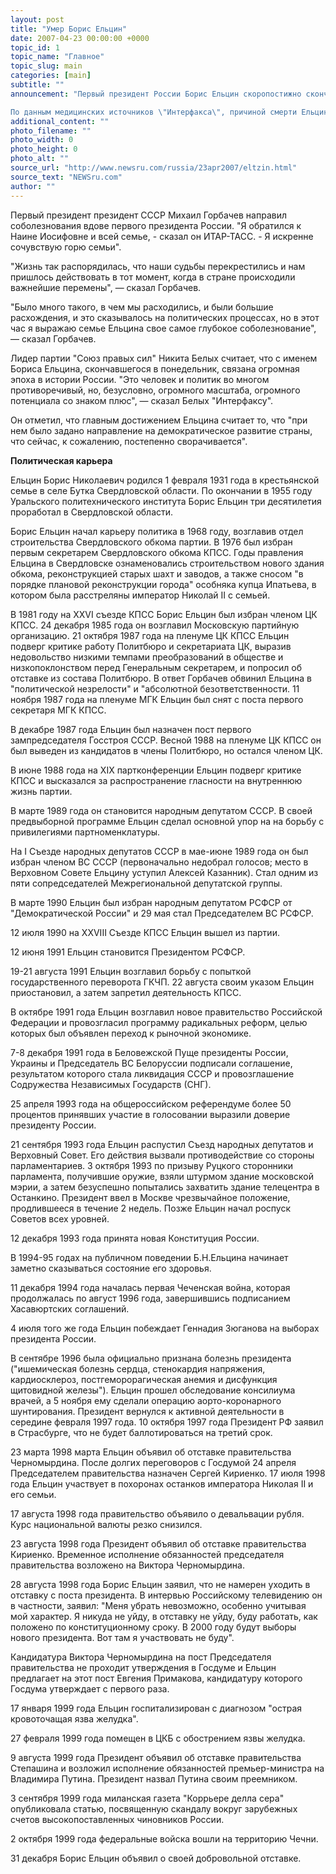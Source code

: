 ```yaml
---
layout: post
title: "Умер Борис Ельцин"
date: 2007-04-23 00:00:00 +0000
topic_id: 1
topic_name: "Главное"
topic_slug: main
categories: [main]
subtitle: ""
announcement: "Первый президент России Борис Ельцин скоропостижно скончался в понедельник на 77-м году жизни, сообщила пресс-служба Кремля.

По данным медицинских источников \"Интерфакса\", причиной смерти Ельцина стала внезапная остановка сердца."
additional_content: ""
photo_filename: ""
photo_width: 0
photo_height: 0
photo_alt: ""
source_url: "http://www.newsru.com/russia/23apr2007/eltzin.html"
source_text: "NEWSru.com"
author: ""
---
```

Первый президент президент СССР Михаил Горбачев направил соболезнования вдове первого президента России. "Я обратился к Наине Иосифовне и всей семье, - сказал он ИТАР-ТАСС. - Я искренне сочувствую горю семьи".

"Жизнь так распорядилась, что наши судьбы перекрестились и нам пришлось действовать в тот момент, когда в стране происходили важнейшие перемены", &mdash; сказал Горбачев.

"Было много такого, в чем мы расходились, и были большие расхождения, и это сказывалось на политических процессах, но в этот час я выражаю семье Ельцина свое самое глубокое соболезнование", &mdash; сказал Горбачев.

Лидер партии "Союз правых сил" Никита Белых считает, что с именем Бориса Ельцина, скончавшегося в понедельник, связана огромная эпоха в истории России. "Это человек и политик во многом противоречивый, но, безусловно, огромного масштаба, огромного потенциала со знаком плюс", &mdash; сказал Белых "Интерфаксу".

Он отметил, что главным достижением Ельцина считает то, что "при нем было задано направление на демократическое развитие страны, что сейчас, к сожалению, постепенно сворачивается".

<strong>Политическая карьера</strong>

Ельцин Борис Николаевич родился 1 февраля 1931 года в крестьянской семье в селе Бутка Свердловской области. По окончании в 1955 году Уральского политехнического института Борис Ельцин три десятилетия проработал в Свердловской области.

Борис Ельцин начал карьеру политика в 1968 году, возглавив отдел строительства Свердловского обкома партии. В 1976 был избран первым секретарем Свердловского обкома КПСС. Годы правления Ельцина в Свердловске ознаменовались строительством нового здания обкома, реконструкцией старых шахт и заводов, а также сносом "в порядке плановой реконструкции города" особняка купца Ипатьева, в котором была расстреляны император Николай II с семьей.

В 1981 году на XXVI съезде КПСС Борис Ельцин был избран членом ЦК КПСС. 24 декабря 1985 года он возглавил Московскую партийную организацию. 21 октября 1987 года на пленуме ЦК КПСС Ельцин подверг критике работу Политбюро и секретариата ЦК, выразив недовольство низкими темпами преобразований в обществе и низкопоклонством перед Генеральным секретарем, и попросил об отставке из состава Политбюро. В ответ Горбачев обвинил Ельцина в "политической незрелости" и "абсолютной безответственности. 11 ноября 1987 года на пленуме МГК Ельцин был снят с поста первого секретаря МГК КПСС.

В декабре 1987 года Ельцин был назначен пост первого зампредседателя Госстроя СССР. Весной 1988 на пленуме ЦК КПСС он был выведен из кандидатов в члены Политбюро, но остался членом ЦК.

В июне 1988 года на XIX партконференции Ельцин подверг критике КПСС и высказался за распространение гласности на внутреннюю жизнь партии.

В марте 1989 года он становится народным депутатом СССР. В своей предвыборной программе Ельцин сделал основной упор на на борьбу с привилегиями партноменклатуры.

На I Съезде народных депутатов СССР в мае-июне 1989 года он был избран членом ВС СССР (первоначально недобрал голосов; место в Верховном Совете Ельцину уступил Алексей Казанник). Стал одним из пяти сопредседателей Межрегиональной депутатской группы.

В марте 1990 Ельцин был избран народным депутатом РСФСР от "Демократической России" и 29 мая стал Председателем ВС РСФСР.

12 июля 1990 на XXVIII Съезде КПСС Ельцин вышел из партии.

12 июня 1991 Ельцин становится Президентом РСФСР.

19-21 августа 1991 Ельцин возглавил борьбу с попыткой государственного переворота ГКЧП. 22 августа своим указом Ельцин приостановил, а затем запретил деятельность КПСС.

В октябре 1991 года Ельцин возглавил новое правительство Российской Федерации и провозгласил программу радикальных реформ, целью которых был объявлен переход к рыночной экономике.

7-8 декабря 1991 года в Беловежской Пуще президенты России, Украины и Председатель ВС Белоруссии подписали соглашение, результатом которого стала ликвидация СССР и провозглашение Содружества Независимых Государств (СНГ).

25 апреля 1993 года на общероссийском референдуме более 50 процентов принявших участие в голосовании выразили доверие президенту России.

21 сентября 1993 года Ельцин распустил Съезд народных депутатов и Верховный Совет. Его действия вызвали противодействие со стороны парламентариев. 3 октября 1993 по призыву Руцкого сторонники парламента, получившие оружие, взяли штурмом здание московской мэрии, а затем безуспешно попытались захватить здание телецентра в Останкино. Президент ввел в Москве чрезвычайное положение, продлившееся в течение 2 недель. Позже Ельцин начал роспуск Советов всех уровней.

12 декабря 1993 года принята новая Конституция России.

В 1994-95 годах на публичном поведении Б.Н.Ельцина начинает заметно сказываться состояние его здоровья.

11 декабря 1994 года началась первая Чеченская война, которая продолжалась по август 1996 года, завершившись подписанием Хасавюртских соглашений.

4 июля того же года Ельцин побеждает Геннадия Зюганова на выборах президента России.

В сентябре 1996 была официально признана болезнь президента ("ишемическая болезнь сердца, стенокардия напряжения, кардиосклероз, постгеморорагическая анемия и дисфункция щитовидной железы"). Ельцин прошел обследование консилиума врачей, а 5 ноября ему сделали операцию аорто-коронарного шунтирования. Президент вернулся к активной деятельности в середине февраля 1997 года. 10 октября 1997 года Президент РФ заявил в Страсбурге, что не будет баллотироваться на третий срок.

23 марта 1998 марта Ельцин объявил об отставке правительства Черномырдина. После долгих переговоров с Госдумой 24 апреля Председателем правительства назначен Сергей Кириенко. 17 июля 1998 года Ельцин участвует в похоронах останков императора Николая II и его семьи.

17 августа 1998 года правительство объявило о девальвации рубля. Курс национальной валюты резко снизился.

23 августа 1998 года Президент объявил об отставке правительства Кириенко. Временное исполнение обязанностей председателя правительства возложено на Виктора Черномырдина.

28 августа 1998 года Борис Ельцин заявил, что не намерен уходить в отставку с поста президента. В интервью Российскому телевидению он в частности, заявил: "Меня убрать невозможно, особенно учитывая мой характер. Я никуда не уйду, в отставку не уйду, буду работать, как положено по конституционному сроку. В 2000 году будут выборы нового президента. Вот там я участвовать не буду".

Кандидатура Виктора Черномырдина на пост Председателя правительства не проходит утверждения в Госдуме и Ельцин предлагает на этот пост Евгения Примакова, кандидатуру которого Госдума утверждает с первого раза.

17 января 1999 года Ельцин госпитализирован с диагнозом "острая кровоточащая язва желудка".

27 февраля 1999 года помещен в ЦКБ с обострением язвы желудка.

9 августа 1999 года Президент объявил об отставке правительства Степашина и возложил исполнение обязанностей премьер-министра на Владимира Путина. Президент назвал Путина своим преемником.

3 сентября 1999 года миланская газета "Коррьере делла сера" опубликовала статью, посвященную скандалу вокруг зарубежных счетов высокопоставленных чиновников России.

2 октября 1999 года федеральные войска вошли на территорию Чечни.

31 декабря Борис Ельцин объявил о своей добровольной отставке.
